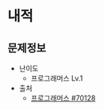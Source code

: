 # 내적

## 문제정보
* 난이도
  * 프로그래머스 Lv.1
* 출처
  * [프로그래머스 #70128](https://programmers.co.kr/learn/courses/30/lessons/70128)
